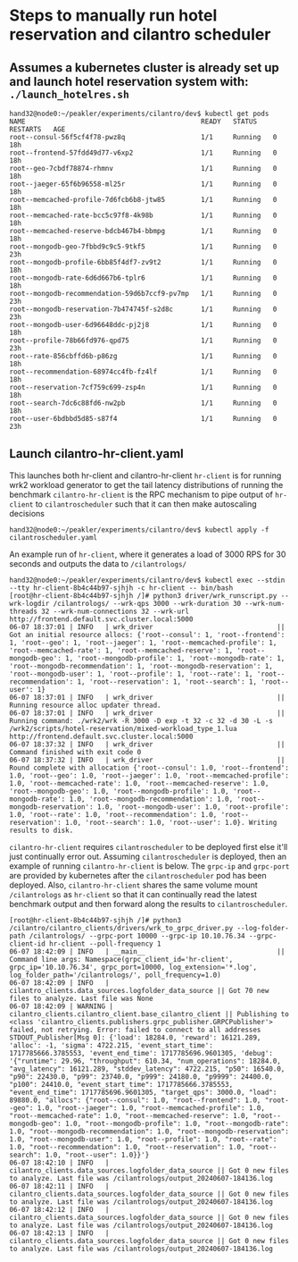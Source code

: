 # Steps to manually run hotel reservation and cilantro scheduler

## Assumes a kubernetes cluster is already set up and launch hotel reservation system with: `./launch_hotelres.sh`
```
hand32@node0:~/peakler/experiments/cilantro/dev$ kubectl get pods
NAME                                            READY   STATUS    RESTARTS   AGE
root--consul-56f5cf4f78-pwz8q                   1/1     Running   0          18h
root--frontend-57fdd49d77-v6xp2                 1/1     Running   0          18h
root--geo-7cbdf78874-rhmnv                      1/1     Running   0          18h
root--jaeger-65f6b96558-ml25r                   1/1     Running   0          18h
root--memcached-profile-7d6fcb6b8-jtw85         1/1     Running   0          18h
root--memcached-rate-bcc5c97f8-4k98b            1/1     Running   0          18h
root--memcached-reserve-bdcb467b4-bbmpg         1/1     Running   0          18h
root--mongodb-geo-7fbbd9c9c5-9tkf5              1/1     Running   0          23h
root--mongodb-profile-6bb85f4df7-zv9t2          1/1     Running   0          18h
root--mongodb-rate-6d6d667b6-tplr6              1/1     Running   0          18h
root--mongodb-recommendation-59d6b7ccf9-pv7mp   1/1     Running   0          23h
root--mongodb-reservation-7b474745f-s2d8c       1/1     Running   0          23h
root--mongodb-user-6d96648ddc-pj2j8             1/1     Running   0          18h
root--profile-78b66fd976-qpd75                  1/1     Running   0          23h
root--rate-856cbffd6b-p86zg                     1/1     Running   0          18h
root--recommendation-68974cc4fb-fz4lf           1/1     Running   0          18h
root--reservation-7cf759c699-zsp4n              1/1     Running   0          18h
root--search-7dc6c88fd6-nw2pb                   1/1     Running   0          18h
root--user-6bdbbd5d85-s87f4                     1/1     Running   0          23h
```

## Launch cilantro-hr-client.yaml
This launches both hr-client and cilantro-hr-client
`hr-client` is for running wrk2 workload generator to get the tail latency distributions of running the benchmark
`cilantro-hr-client` is the RPC mechanism to pipe output of `hr-client` to `cilantroscheduler` such that it can then make autoscaling decisions
```
hand32@node0:~/peakler/experiments/cilantro/dev$ kubectl apply -f cilantroscheduler.yaml
```

An example run of `hr-client`, where it generates a load of 3000 RPS for 30 seconds and outputs the data to `/cilantrologs/`
```
hand32@node0:~/peakler/experiments/cilantro/dev$ kubectl exec --stdin --tty hr-client-8b4c44b97-sjhjh -c hr-client -- bin/bash
[root@hr-client-8b4c44b97-sjhjh /]# python3 driver/wrk_runscript.py --wrk-logdir /cilantrologs/ --wrk-qps 3000 --wrk-duration 30 --wrk-num-threads 32 --wrk-num-connections 32 --wrk-url http://frontend.default.svc.cluster.local:5000
06-07 18:37:01 | INFO   | wrk_driver                               || Got an initial resource allocs: {'root--consul': 1, 'root--frontend': 1, 'root--geo': 1, 'root--jaeger': 1, 'root--memcached-profile': 1, 'root--memcached-rate': 1, 'root--memcached-reserve': 1, 'root--mongodb-geo': 1, 'root--mongodb-profile': 1, 'root--mongodb-rate': 1, 'root--mongodb-recommendation': 1, 'root--mongodb-reservation': 1, 'root--mongodb-user': 1, 'root--profile': 1, 'root--rate': 1, 'root--recommendation': 1, 'root--reservation': 1, 'root--search': 1, 'root--user': 1}
06-07 18:37:01 | INFO   | wrk_driver                               || Running resource alloc updater thread.
06-07 18:37:01 | INFO   | wrk_driver                               || Running command: ./wrk2/wrk -R 3000 -D exp -t 32 -c 32 -d 30 -L -s /wrk2/scripts/hotel-reservation/mixed-workload_type_1.lua http://frontend.default.svc.cluster.local:5000
06-07 18:37:32 | INFO   | wrk_driver                               || Command finished with exit code 0
06-07 18:37:32 | INFO   | wrk_driver                               || Round complete with allocation {'root--consul': 1.0, 'root--frontend': 1.0, 'root--geo': 1.0, 'root--jaeger': 1.0, 'root--memcached-profile': 1.0, 'root--memcached-rate': 1.0, 'root--memcached-reserve': 1.0, 'root--mongodb-geo': 1.0, 'root--mongodb-profile': 1.0, 'root--mongodb-rate': 1.0, 'root--mongodb-recommendation': 1.0, 'root--mongodb-reservation': 1.0, 'root--mongodb-user': 1.0, 'root--profile': 1.0, 'root--rate': 1.0, 'root--recommendation': 1.0, 'root--reservation': 1.0, 'root--search': 1.0, 'root--user': 1.0}. Writing results to disk.
```

`cilantro-hr-client` requires `cilantroscheduler` to be deployed first else it'll just continually error out. Assuming `cilantroscheduler` is deployed, then an example of running `cilantro-hr-client` is below. The `grpc-ip` and `grpc-port` are provided by kubernetes after the `cilantroscheduler` pod has been deployed. Also, `cilantro-hr-client` shares the same volume mount `/cilantrologs` as `hr-client` so that it can continually read the latest benchmark output and then forward along the results to `cilantroscheduler`.
```
[root@hr-client-8b4c44b97-sjhjh /]# python3 /cilantro/cilantro_clients/drivers/wrk_to_grpc_driver.py --log-folder-path /cilantrologs/ --grpc-port 10000 --grpc-ip 10.10.76.34 --grpc-client-id hr-client --poll-frequency 1
06-07 18:42:09 | INFO   | __main__                                 || Command line args: Namespace(grpc_client_id='hr-client', grpc_ip='10.10.76.34', grpc_port=10000, log_extension='*.log', log_folder_path='/cilantrologs/', poll_frequency=1.0)
06-07 18:42:09 | INFO   | cilantro_clients.data_sources.logfolder_data_source || Got 70 new files to analyze. Last file was None
06-07 18:42:09 | WARNING | cilantro_clients.cilantro_client.base_cilantro_client || Publishing to <class 'cilantro_clients.publishers.grpc_publisher.GRPCPublisher'> failed, not retrying. Error: failed to connect to all addresses
STDOUT_Publisher[Msg 0]: {'load': 18284.0, 'reward': 16121.289, 'alloc': -1, 'sigma': 4722.215, 'event_start_time': 1717785666.3785553, 'event_end_time': 1717785696.9601305, 'debug': '{"runtime": 29.96, "throughput": 610.34, "num_operations": 18284.0, "avg_latency": 16121.289, "stddev_latency": 4722.215, "p50": 16540.0, "p90": 22430.0, "p99": 23740.0, "p999": 24180.0, "p9999": 24400.0, "p100": 24410.0, "event_start_time": 1717785666.3785553, "event_end_time": 1717785696.9601305, "target_qps": 3000.0, "load": 89880.0, "allocs": {"root--consul": 1.0, "root--frontend": 1.0, "root--geo": 1.0, "root--jaeger": 1.0, "root--memcached-profile": 1.0, "root--memcached-rate": 1.0, "root--memcached-reserve": 1.0, "root--mongodb-geo": 1.0, "root--mongodb-profile": 1.0, "root--mongodb-rate": 1.0, "root--mongodb-recommendation": 1.0, "root--mongodb-reservation": 1.0, "root--mongodb-user": 1.0, "root--profile": 1.0, "root--rate": 1.0, "root--recommendation": 1.0, "root--reservation": 1.0, "root--search": 1.0, "root--user": 1.0}}'}
06-07 18:42:10 | INFO   | cilantro_clients.data_sources.logfolder_data_source || Got 0 new files to analyze. Last file was /cilantrologs/output_20240607-184136.log
06-07 18:42:11 | INFO   | cilantro_clients.data_sources.logfolder_data_source || Got 0 new files to analyze. Last file was /cilantrologs/output_20240607-184136.log
06-07 18:42:12 | INFO   | cilantro_clients.data_sources.logfolder_data_source || Got 0 new files to analyze. Last file was /cilantrologs/output_20240607-184136.log
06-07 18:42:13 | INFO   | cilantro_clients.data_sources.logfolder_data_source || Got 0 new files to analyze. Last file was /cilantrologs/output_20240607-184136.log
```
